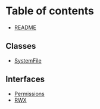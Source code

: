 # Table of contents

* [README](README.md)

## Classes

* [SystemFile](classes/systemfile.md)

## Interfaces

* [Permissions](permissions.md)
* [RWX](rwx.md)
